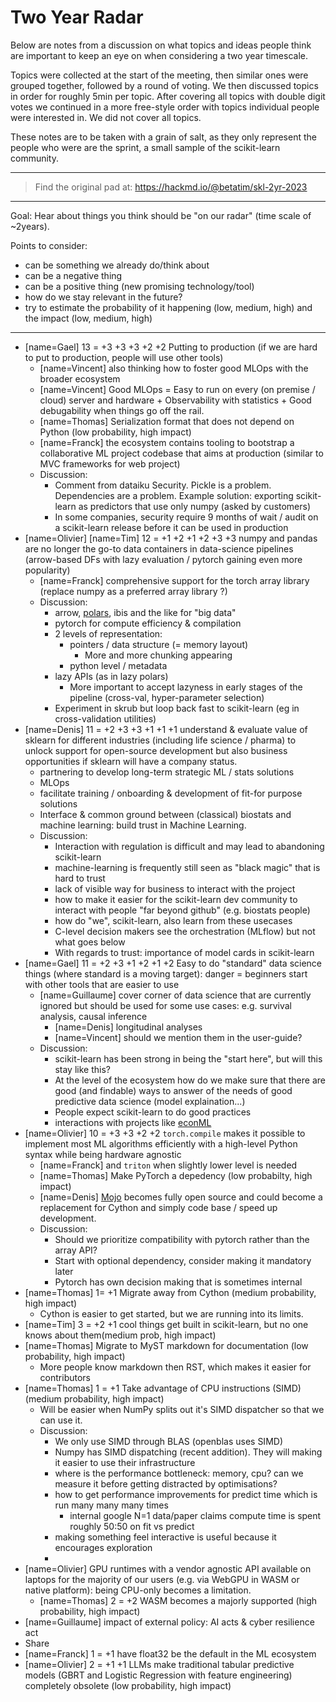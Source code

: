 # Two Year Radar

Below are notes from a discussion on what topics and ideas people think are important to
keep an eye on when considering a two year timescale. 

Topics were collected at the start of the meeting, then similar ones were grouped together,
followed by a round of voting. We then discussed topics in order for roughly 5min per topic.
After covering all topics with double digit votes we continued in a more free-style order
with topics individual people were interested in. We did not cover all topics.

These notes are to be taken with a grain of salt, as they only represent the people who were are the sprint, a small sample of the scikit-learn community.

---

> Find the original pad at: https://hackmd.io/@betatim/skl-2yr-2023

---

Goal: Hear about things you think should be "on our radar" (time scale of ~2years).

Points to consider:
* can be something we already do/think about
* can be a negative thing
* can be a positive thing (new promising technology/tool)
* how do we stay relevant in the future?
* try to estimate the probability of it happening (low, medium, high) and the impact (low, medium, high)

___


* [name=Gael] 13 = +3 +3 +3 +2 +2 Putting to production (if we are hard to put to production, people will use other tools) 
    * [name=Vincent] also thinking how to foster good MLOps with the broader ecosystem
    * [name=Vincent] Good MLOps = Easy to run on every (on premise / cloud) server and hardware + Observability with statistics + Good debugability when things go off the rail.
    * [name=Thomas] Serialization format that does not depend on Python (low probability, high impact)
    * [name=Franck] the ecosystem contains tooling to bootstrap a collaborative ML project codebase that aims at production (similar to MVC frameworks for web project)
    * Discussion:
        * Comment from dataiku Security. Pickle is a problem. Dependencies are a problem. Example solution: exporting scikit-learn as predictors that use only numpy (asked by customers)
        * In some companies, security require 9 months of wait / audit on a scikit-learn release before it can be used in production
* [name=Olivier] [name=Tim] 12 = +1 +2 +1 +2 +3 +3 numpy and pandas are no longer the go-to data containers in data-science pipelines (arrow-based DFs with lazy evaluation / pytorch gaining even more popularity)
    * [name=Franck] comprehensive support for the torch array library (replace numpy as a preferred array library ?)
    * Discussion:
        * arrow, [polars](https://www.pola.rs/), ibis and the like for "big data" 
        * pytorch for compute efficiency & compilation
        * 2 levels of representation:
            * pointers / data structure (= memory layout)
                * More and more chunking appearing
            * python level / metadata
        * lazy APIs (as in lazy polars)
            * More important to accept lazyness in early stages of the pipeline (cross-val, hyper-parameter selection)
        * Experiment in skrub but loop back fast to scikit-learn (eg in cross-validation utilities)
* [name=Denis] 11 = +2 +3 +3 +1 +1 +1 understand & evaluate value of sklearn for different industries (including life science / pharma) to unlock support for open-source development but also business opportunities if sklearn will have a company status.
  * partnering to develop long-term strategic ML / stats solutions
  * MLOps
  * facilitate training / onboarding & development of fit-for purpose solutions
  * Interface & common ground between (classical) biostats and machine learning: build trust in Machine Learning.
  * Discussion:
      * Interaction with regulation is difficult and may lead to abandoning scikit-learn
      * machine-learning is frequently still seen as "black magic" that is hard to trust
      * lack of visible way for business to interact with the project
      * how to make it easier for the scikit-learn dev community to interact with people "far beyond github" (e.g. biostats people)
      * how do "we", scikit-learn, also learn from these usecases
      * C-level decision makers see the orchestration (MLflow) but not what goes below
      * With regards to trust: importance of model cards in scikit-learn
* [name=Gael] 11 = +2 +3 +1 +2 +1 +2 Easy to do "standard" data science things (where standard is a moving target): danger = beginners start with other tools that are easier to use
    * [name=Guillaume] cover corner of data science that are currently ignored but should be used for some use cases: e.g. survival analysis, causal inference
        * [name=Denis] longitudinal analyses
        * [name=Vincent] should we mention them in the user-guide?
    * Discussion:
        * scikit-learn has been strong in being the "start here", but will this stay like this?
        * At the level of the ecosystem how do we make sure that there are good (and findable) ways to answer of the needs of good predictive data science (model explaination...)
        * People expect scikit-learn to do good practices
        * interactions with projects like [econML](https://econml.azurewebsites.net/)
* [name=Olivier] 10 = +3 +3 +2 +2 `torch.compile` makes it possible to implement most ML algorithms efficiently with a high-level Python syntax while being hardware agnostic
    * [name=Franck] and `triton` when slightly lower level is needed
    * [name=Thomas] Make PyTorch a depedency (low probabilty, high impact)
    * [name=Denis] [Mojo](https://www.modular.com/mojo) becomes fully open source and could become a replacement for Cython and simply code base / speed up development.
    * Discussion:
        * Should we prioritize compatibility with pytorch rather than the array API?
        * Start with optional dependency, consider making it mandatory later
        * Pytorch has own decision making that is sometimes internal
* [name=Thomas] 1= +1 Migrate away from Cython (medium probability, high impact)
    - Cython is easier to get started, but we are running into its limits.
* [name=Tim] 3 = +2 +1 cool things get built in scikit-learn, but no one knows about them(medium prob, high impact) 
* [name=Thomas] Migrate to MyST markdown for documentation (low probability, high impact)
    * More people know markdown then RST, which makes it easier for contributors
* [name=Thomas] 1 = +1 Take advantage of CPU instructions (SIMD) (medium probability, high impact)
    - Will be easier when NumPy splits out it's SIMD dispatcher so that we can use it.
    - Discussion:
        - We only use SIMD through BLAS (openblas uses SIMD)
        - Numpy has SIMD dispatching (recent addition). They will making it easier to use their infrastructure
        - where is the performance bottleneck: memory, cpu? can we measure it before getting distracted by optimisations?
        - how to get performance improvements for predict time which is run many many many times
            - internal google N=1 data/paper claims compute time is spent roughly 50:50 on fit vs predict
        - making something feel interactive is useful because it encourages exploration
        - 
* [name=Olivier] GPU runtimes with a vendor agnostic API available on laptops for the majority of our users (e.g. via WebGPU in WASM or native platform): being CPU-only becomes a limitation.
    * [name=Thomas] 2 = +2 WASM becomes a majorly supported (high probability, high impact)
* [name=Guillaume] impact of external policy: AI acts & cyber resilience act
* Share
* [name=Franck] 1 = +1 have float32 be the default in the ML ecosystem
* [name=Olivier] 2 = +1 +1 LLMs make traditional tabular predictive models (GBRT and Logistic Regression with feature engineering) completely obsolete (low probability, high impact)
